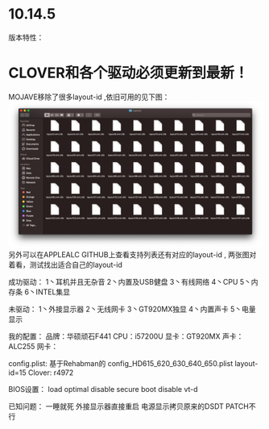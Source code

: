 # 10.14.5

版本特性：
   # CLOVER和各个驱动必须更新到最新！
   MOJAVE移除了很多layout-id ,依旧可用的见下图：
   ![image](https://github.com/Fr3027/hackintosh/raw/master/imgs/layouts.png)
   另外可以在APPLEALC GITHUB上查看支持列表还有对应的layout-id , 两张图对着看，测试找出适合自己的layout-id
      
成功驱动：
  1丶耳机并且无杂音
  2丶内置及USB健盘
  3丶有线网络
  4丶CPU
  5丶内存条
  6丶INTEL集显
  
未驱动：
  1丶外接显示器
  2丶无线网卡
  3丶GT920MX独显
  4丶内置声卡
  5丶电量显示
  
我的配置：
  品牌：华硕顽石F441
  CPU：i57200U
  显卡：GT920MX
  声卡：ALC255
  网卡：
  
config.plist:
  基于Rehabman的 config_HD615_620_630_640_650.plist
  layout-id=15
  Clover: r4972
  
BIOS设置：
  load optimal
  disable secure boot 
  disable vt-d

已知问题：
    一睡就死
    外接显示器直接重启
    电源显示拷贝原来的DSDT PATCH不行
  
